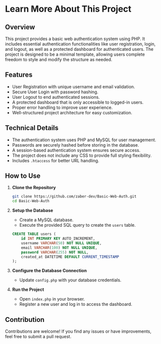 # Learn More About This Project

## Overview
This project provides a basic web authentication system using PHP. It includes essential authentication functionalities like user registration, login, and logout, as well as a protected dashboard for authenticated users. The project is designed to be a minimal template, allowing users complete freedom to style and modify the structure as needed.

## Features
- User Registration with unique username and email validation.
- Secure User Login with password hashing.
- User Logout to end authenticated sessions.
- A protected dashboard that is only accessible to logged-in users.
- Proper error handling to improve user experience.
- Well-structured project architecture for easy customization.

## Technical Details
- The authentication system uses PHP and MySQL for user management.
- Passwords are securely hashed before storing in the database.
- A session-based authentication system ensures secure access.
- The project does not include any CSS to provide full styling flexibility.
- Includes `.htaccess` for better URL handling.

## How to Use
1. **Clone the Repository**
   ```sh
   git clone https://github.com/zaber-dev/Basic-Web-Auth.git
   cd Basic-Web-Auth
   ```
2. **Setup the Database**
   - Create a MySQL database.
   - Execute the provided SQL query to create the `users` table.
   ```sql
   CREATE TABLE users (
       id INT PRIMARY KEY AUTO_INCREMENT,
       username VARCHAR(50) NOT NULL UNIQUE,
       email VARCHAR(100) NOT NULL UNIQUE,
       password VARCHAR(255) NOT NULL,
       created_at DATETIME DEFAULT CURRENT_TIMESTAMP
   );
   ```
3. **Configure the Database Connection**
   - Update `config.php` with your database credentials.

4. **Run the Project**
   - Open `index.php` in your browser.
   - Register a new user and log in to access the dashboard.

## Contribution
Contributions are welcome! If you find any issues or have improvements, feel free to submit a pull request.

